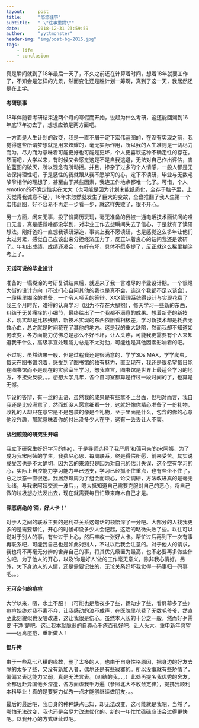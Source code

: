 ```yaml
---
layout:     post
title:      "悠悠往事"
subtitle:   " \"往事重提\""
date:       2018-12-31 23:59:59
author:     "yyttmonster"
header-img: "img/post-bg-2015.jpg"
tags:
    - life
    - conclusion
---
```




真是瞬间就到了18年最后一天了，不久之前还在计算着时间，想着18年就要工作了，不知会是怎样的光景，然而变化还是胜计划一筹啊，真到了这一天，我居然还是在上学。

#### 考研琐事
18年伴随着考研结束近两个月的寒假而开始，说起为什么考研，这还能回溯到16年底17年初去了，想想应该是两方面吧。

一方面是人生计划的改变，我是一直不屑于定下宏伟蓝图的，在没有实现之前，我觉得这些所谓梦想就是用来炫耀的，毫无实际作用，所以我的人生准则是一切尽力而为，尽力而为意味着可能更好也可能是更坏，个人更喜欢这种不确定性的存在。然而吧，大学以来，有时候又会感觉这是不是自我逃避，无法对自己作出评估，害怕蓝图的破灭，所以观念有所动摇。并且，掺杂了过多的个人情感，一般人都是无法保持理性吧，于是感性的我就跟从我不愿学习的心，定下不读研，毕业与无数毛爷爷相伴的理想了，甚至由于某些因素，我连工作地点都唯一化了。可惜，个人emotion的不确定性实在太大（也可能是因为计划未能纸质化，全存于脑子里，上天觉得我诚意不足），16年末忽然就发生了巨大的变故，全盘推翻了我人生第一个宏伟蓝图，好不容易不再走一步看一步，就这样失败了，很不开心。

另一方面，闲来无事，投了份简历玩玩，毫无准备的我被一通电话技术面试问的哑口无言，真是感觉啥都没学到，对毕业工作去想瞬间失去了信心，于是就有了读研想法。刚好爸妈一直想我读研深造，事实上我不愿读研，也是感觉这么多年让他们太过劳累，感觉自己应该出来分担经济压力了，反正昧着良心的诘问我还是读研了。年初出成绩，成绩还凑合，有好有坏，具体不愿多提了，反正就这么稀里糊涂考上了。

#### 无话可说的毕业设计
准备的一塌糊涂的考研复试结束后，就迎来了我一言难尽的毕业设计期。一个很烂大街的设计方向（不过扪心自问其他的我也是真不会，连这个我都不足以谈会），一段稀里糊涂的准备，一个令人咂舌的答辩。XXX管理系统得设计与实现花费了我三个月时光，难得的认真学习（因为不存在大腿抱），每天学习一些新的东西，纠结于无关痛痒的小细节，最终给出了一个我都不满意的成果。想着新奇的新技术，现实却是比较残酷，新技术实现的东西依旧看相极差，学习新技术却是耗费无数心血，总之就是时间花在了其他的地方。这是我的重大缺陷，然而我却不知道如何改变，各方面能力仿佛总是那么不好不坏，让人头疼，可能我更需要有个人来知道我干什么，高级事宜处理能力总是不太对劲，可能也是其他因素影响着的吧。

不过呢，虽然结果一般，但是过程我还是很满意的，学学3Ds MAX，学学爬虫，每天在图书馆泡着，感受到了图书馆的独有魅力，直至现在，我还是很希望每日能在图书馆而不是现在的实验室里学习，恕我直言，图书馆是世界上最适合学习的地方，不接受反驳。。。想想大学几年，各个自习室都算是待过一段时间的了，也算是无憾。

毕设的答辩，有一丝的无语，虽然我的成果是有些拿不上台面，但相对而言，我自我还是比较满意了，然而却没人愿意细看一分，这就好像你精心准备了一份礼物，收礼的人却只在意它是不是包装的像是个礼物，至于里面是什么，包含的你的心意他没兴趣，那就意味着你的付出没多少人在乎，这有一丢丢让人不爽。

#### 战战兢兢的研究生开端
我立下研究生好好学习的flag，于是导师选择了我严厉‘和蔼可亲’的宋阿姨，为了成为我宋阿姨的学生，我费尽心思，每周联系，终是得偿所愿，前来受苦。其实说成受苦也是不太确切，因为苦的来源只是因为对自己的估计失误，这个空有学习的心，实际上自控能力学习能力早已透支，学习已经抓不住重点，也有些坐不住了，总之状态一直很迷。我居然每周为了组会而烦心，论文调研，方法改进真的是毫无头绪，与我宋阿姨交流一波后，，嗯大抵知道自己需要克服对自己的恶心，将自己做的垃圾想办法发出去，现在就需要每日忙碌来麻木自己才是。
#### 深恶痛绝的‘滴，好人卡！’
对于人之间的联系主要的是利益关系这句话的领悟深了一分吧。大部分的人找我更多的是需要帮忙，开心的时候却没多少人会记起，这活的略微失败了些。以往可以说对于别人的事，有些过于上心，然后丰收一张好人卡。帮忙过后再到下一次有事再联系吧，可能我自己也是如此对别人，不过以后我会注意的。对于他人的请求，我也将不再毫无分辨的舍弃自己的事，将其优先级置为最高，也不必要再多做些什么吧，为了他人的开心，以及‘你是好人’做的工作毫无意义，除非我心情好。另外，欠下身边人的人情，还是需要记住的，无论关系好坏我觉得一码事归一码事吧。。。
#### 无可奈何的痘痘
大学以来，嗯，水土不服！（可能也是熬夜多了些，运动少了些，看屏幕多了些）痘痘始终对我不离不弃，让我感动的泣不成声，在医院里花费了无数毛爷爷，然直至此刻貌似也没啥改进，这让我很是伤心。虽然本人长的十分之一般，然而好歹需要'干净'是吧。这让我本就脆弱的自尊心千疮百孔好吧，让人头大。重申新年愿望——远离痘痘，重新做人！
#### 锟斤拷
由于一些乱七八糟的缘故，删了太多的人，也由于自身性格原因，把身边的好友去除的太多了些，又没有新加入者，偶尔还是有些寂寞的。所以没事就有些矫情了，偏偏又表达能力又弱，真是无法言表。（纠结的我，，，）此处再提名我优秀的舍友，全都远赴异国他乡深造，各方面虐我千万遍（参照北大不收敛定律），提携我顺利本科毕业！真的是要努力优秀一点才能够继续做朋友。。。

最后的最后吧，我自身的种种缺点已知，却无法改变，这可能就是我吧，当然了，哪怕无法改变，我也还是会尽力改进优化的。新的一年忙忙碌碌应该会过得更快吧。以我开心的方式继续过吧。